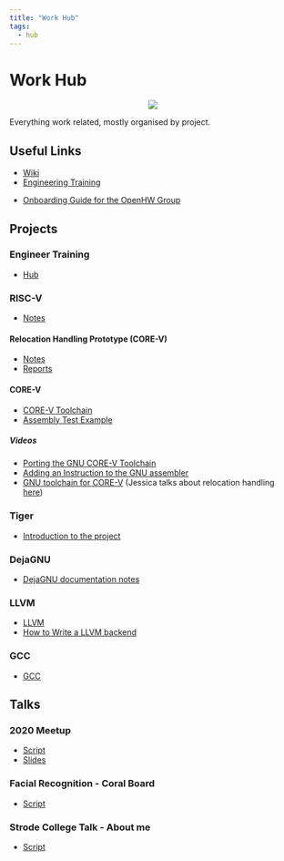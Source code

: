 ```yaml
---
title: "Work Hub"
tags:
  - hub
---
```

# Work Hub

<center><img src="https://www.embecosm.com/app/uploads/logo-1.png"></center>

Everything work related, mostly organised by project.

## Useful Links
* [Wiki](https://internal.embecosm.com/wiki/Main_Page)
* [Engineering Training](https://git.embecosm.com/engineering-training)
- [Onboarding Guide for the OpenHW Group](https://docs.google.com/document/d/1wLbqSYdxl5GMawt9ggqnX9Yuqy6FLsH0t0uuXcZ_Tms/edit)

## Projects
### Engineer Training
- [Hub](notes/engineer-training-hub.md)

### RISC-V
- [Notes](notes/riscv.md)

#### Relocation Handling Prototype (CORE-V)
* [Notes](work/relocation-prototype/relocation-prototype.md)
* [Reports](work/relocation-prototype/relocation-prototype-reports/relocation-prototype-reports-hub.md)

#### CORE-V
- [CORE-V Toolchain](notes/corev-toolchain.md)
- [Assembly Test Example](work/assembly-test-example-corev.md)

##### Videos
- [Porting the GNU CORE-V Toolchain](https://www.youtube.com/watch?v=RT0GqJySnBc&t=333s)
- [Adding an Instruction to the GNU assembler](https://www.youtube.com/watch?v=GcnkcK3uYYI&t=228s)
- [GNU toolchain for CORE-V](https://www.youtube.com/watch?v=3f3VuSzslxU&t=1418s) (Jessica talks about relocation handling [here](https://youtu.be/3f3VuSzslxU?t=1192))

### Tiger
- [Introduction to the project](notes/images/tiger.pdf)

### DejaGNU
- [DejaGNU documentation notes](work/dejagnu-documentation-notes.md)

### LLVM
- [LLVM](notes/llvm.md)
- [How to Write a LLVM backend](notes/how-to-write-a-llvm-backend.md)

### GCC
- [GCC](notes/gcc.md)

## Talks
### 2020 Meetup
- [Script](work/meetup-2020-corev-script.md)
- [Slides](notes/images/meetup-2020-corev-presentation-v11.odp)

### Facial Recognition - Coral Board
- [Script](notes/facial-recognition-board-talk-script.md)

### Strode College Talk - About me
- [Script](notes/strode-talk-script.md)